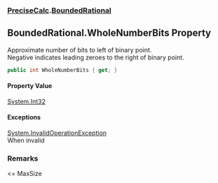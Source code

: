 ### [PreciseCalc](PreciseCalc.md 'PreciseCalc').[BoundedRational](PreciseCalc.BoundedRational.md 'PreciseCalc.BoundedRational')

## BoundedRational.WholeNumberBits Property

Approximate number of bits to left of binary point.  
Negative indicates leading zeroes to the right of binary point.

```csharp
public int WholeNumberBits { get; }
```

#### Property Value
[System.Int32](https://docs.microsoft.com/en-us/dotnet/api/System.Int32 'System.Int32')

#### Exceptions

[System.InvalidOperationException](https://docs.microsoft.com/en-us/dotnet/api/System.InvalidOperationException 'System.InvalidOperationException')  
When invalid

### Remarks
<= MaxSize